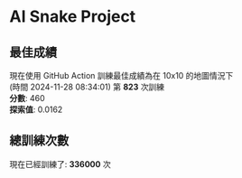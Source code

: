 
# AI Snake Project

## **最佳成績**
現在使用 GitHub Action 訓練最佳成績為在 10x10 的地圖情況下  
(時間 2024-11-28 08:34:01) 第 **823** 次訓練  
**分數**: 460  
**探索值**: 0.0162

## 總訓練次數
現在已經訓練了: **336000** 次
